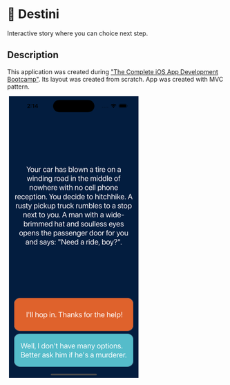 # 🌋 Destini
Interactive story where you can choice next step.

## Description
This application was created during ["The Complete iOS App Development Bootcamp"](https://www.udemy.com/course/ios-13-app-development-bootcamp/). Its layout was created from scratch.
App was created with MVC pattern.

 <img src ="Documentation/app_screen.png" width="300">
